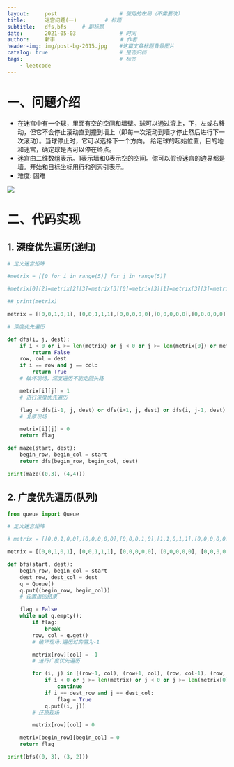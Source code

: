 ```yaml
---
layout:     post                    # 使用的布局（不需要改）
title:      迷宫问题(一)	        # 标题 
subtitle:   dfs,bfs  	# 副标题
date:       2021-05-03              # 时间
author:     新宇                     # 作者
header-img: img/post-bg-2015.jpg    #这篇文章标题背景图片
catalog: true                       # 是否归档
tags:                               # 标签
    - leetcode
---
```

# 一、问题介绍
- 在迷宫中有一个球，里面有空的空间和墙壁。球可以通过滚上，下，左或右移动，但它不会停止滚动直到撞到墙上（即每一次滚动到墙才停止然后进行下一次滚动）。当球停止时，它可以选择下一个方向。
给定球的起始位置，目的地和迷宫，确定球是否可以停在终点。
- 迷宫由二维数组表示。1表示墙和0表示空的空间。你可以假设迷宫的边界都是墙。开始和目标坐标用行和列索引表示。
- 难度: 困难

![](https://tva1.sinaimg.cn/large/008i3skNly1gq5ipp0o8rj30iu0c3wf6.jpg)

# 二、代码实现
## 1. 深度优先遍历(递归)
```python
# 定义迷宫矩阵

#metrix = [[0 for i in range(5)] for j in range(5)]

#metrix[0][2]=metrix[2][3]=metrix[3][0]=metrix[3][1]=metrix[3][3]=metrix[3][4]=1

## print(metrix)

metrix = [[0,0,1,0,1], [0,0,1,1,1],[0,0,0,0,0],[0,0,0,0,0],[0,0,0,0,0]]

# 深度优先遍历

def dfs(i, j, dest):
    if i < 0 or i >= len(metrix) or j < 0 or j >= len(metrix[0]) or metrix[i][j] == 1:
        return False
    row, col = dest
    if i == row and j == col:
        return True
    # 破坏现场，深度遍历不能走回头路

    metrix[i][j] = 1
    # 进行深度优先遍历

    flag = dfs(i-1, j, dest) or dfs(i+1, j, dest) or dfs(i, j-1, dest) or dfs(i, j+1, dest)
    # 复原现场

    metrix[i][j] = 0
    return flag

def maze(start, dest):
    begin_row, begin_col = start
    return dfs(begin_row, begin_col, dest)

print(maze((0,3), (4,4)))

```

## 2. 广度优先遍历(队列)
```python
from queue import Queue

# 定义迷宫矩阵

# metrix = [[0,0,1,0,0],[0,0,0,0,0],[0,0,0,1,0],[1,1,0,1,1],[0,0,0,0,0]]

metrix = [[0,0,1,0,1], [0,0,1,1,1], [0,0,0,0,0], [0,0,0,0,0], [0,0,0,0,0]]

def bfs(start, dest):
    begin_row, begin_col = start
    dest_row, dest_col = dest
    q = Queue()
    q.put((begin_row, begin_col))
    # 设置返回结果

    flag = False
    while not q.empty():
        if flag:
            break
        row, col = q.get()
        # 破坏现场:遍历过的置为-1

        metrix[row][col] = -1
        # 进行广度优先遍历

        for (i, j) in [(row-1, col), (row+1, col), (row, col-1), (row, col+1)]:
            if i < 0 or j >= len(metrix) or j < 0 or j >= len(metrix[0]) or metrix[i][j] == 1 or metrix[i][j] == -1:
                continue
            if i == dest_row and j == dest_col:
                flag = True
            q.put((i, j))
        # 还原现场

        metrix[row][col] = 0

    metrix[begin_row][begin_col] = 0
    return flag

print(bfs((0, 3), (3, 2)))
```
